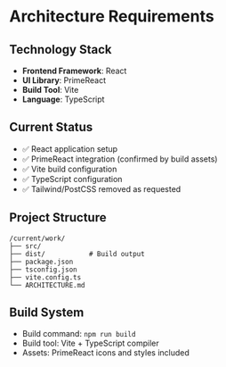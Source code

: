 # Architecture Requirements

## Technology Stack
- **Frontend Framework**: React
- **UI Library**: PrimeReact
- **Build Tool**: Vite
- **Language**: TypeScript

## Current Status
- ✅ React application setup
- ✅ PrimeReact integration (confirmed by build assets)
- ✅ Vite build configuration
- ✅ TypeScript configuration
- ✅ Tailwind/PostCSS removed as requested

## Project Structure
```
/current/work/
├── src/
├── dist/           # Build output
├── package.json
├── tsconfig.json
├── vite.config.ts
└── ARCHITECTURE.md
```

## Build System
- Build command: `npm run build`
- Build tool: Vite + TypeScript compiler
- Assets: PrimeReact icons and styles included
